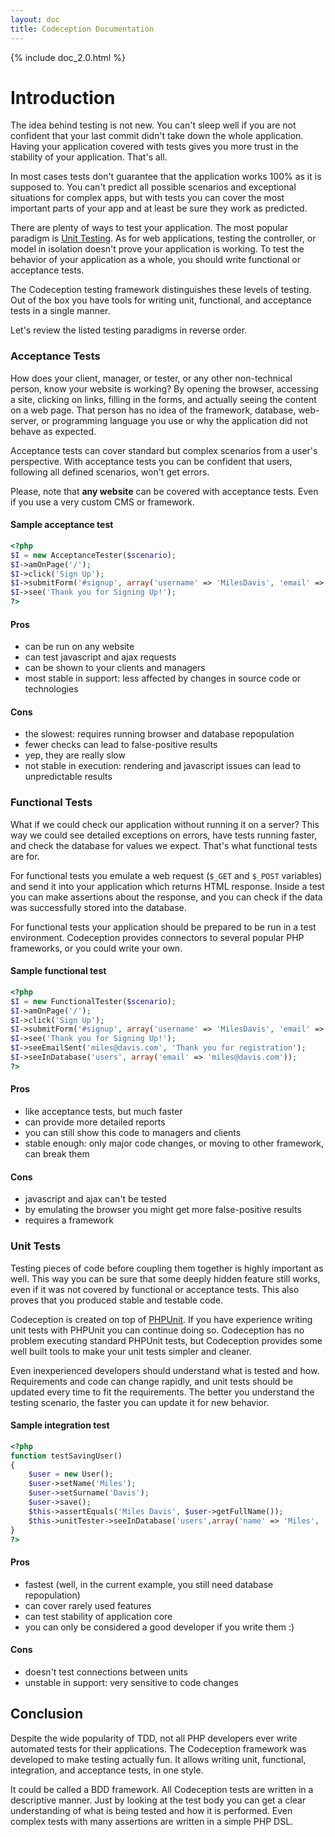 ```yaml
---
layout: doc
title: Codeception Documentation
---
```



{% include doc_2.0.html %}

# Introduction

The idea behind testing is not new. You can't sleep well if you are not confident that your last commit didn't take down the whole application.
Having your application covered with tests gives you more trust in the stability of your application. That's all.

In most cases tests don't guarantee that the application works 100% as it is supposed to. You can't predict all possible scenarios and exceptional situations for complex apps, but with tests you can cover the most important parts of your app and at least be sure they work as predicted.

There are plenty of ways to test your application. The most popular paradigm is [Unit Testing](http://en.wikipedia.org/wiki/Unit_testing). As for web applications, testing the controller, or model in isolation doesn't prove your application is working. To test the behavior of your application as a whole, you should write functional or acceptance tests.

The Codeception testing framework distinguishes these levels of testing. Out of the box you have tools for writing unit, functional, and acceptance tests in a single manner.

Let's review the listed testing paradigms in reverse order.

### Acceptance Tests

How does your client, manager, or tester, or any other non-technical person, know your website is working? By opening the browser, accessing a site, clicking on links, filling in the forms, and actually seeing the content on a web page. That person has no idea of the framework, database, web-server, or programming language you use or why the application did not behave as expected.

Acceptance tests can cover standard but complex scenarios from a user's perspective. With acceptance tests you can be confident that users, following all defined scenarios, won't get errors.

Please, note that **any website** can be covered with acceptance tests. Even if you use a very custom CMS or framework.

#### Sample acceptance test

```php
<?php
$I = new AcceptanceTester($scenario);
$I->amOnPage('/');
$I->click('Sign Up');
$I->submitForm('#signup', array('username' => 'MilesDavis', 'email' => 'miles@davis.com'));
$I->see('Thank you for Signing Up!');
?>
```

#### Pros

* can be run on any website
* can test javascript and ajax requests
* can be shown to your clients and managers
* most stable in support: less affected by changes in source code or technologies

#### Cons
* the slowest: requires running browser and database repopulation
* fewer checks can lead to false-positive results
* yep, they are really slow
* not stable in execution: rendering and javascript issues can lead to unpredictable results


### Functional Tests

What if we could check our application without running it on a server? This way we could see detailed exceptions on errors, have tests running faster, and check the database for values we expect. That's what functional tests are for.

For functional tests you emulate a web request (`$_GET` and `$_POST` variables) and send it into your application which returns HTML response. Inside a test you can make assertions about the response, and you can check if the data was successfully stored into the database.

For functional tests your application should be prepared to be run in a test environment. Codeception provides connectors to several popular PHP frameworks, or you could write your own.

#### Sample functional test

```php
<?php
$I = new FunctionalTester($scenario);
$I->amOnPage('/');
$I->click('Sign Up');
$I->submitForm('#signup', array('username' => 'MilesDavis', 'email' => 'miles@davis.com'));
$I->see('Thank you for Signing Up!');
$I->seeEmailSent('miles@davis.com', 'Thank you for registration');
$I->seeInDatabase('users', array('email' => 'miles@davis.com'));
?>
```

#### Pros

* like acceptance tests, but much faster
* can provide more detailed reports
* you can still show this code to managers and clients
* stable enough: only major code changes, or moving to other framework, can break them

#### Cons

* javascript and ajax can't be tested
* by emulating the browser you might get more false-positive results
* requires a framework

### Unit Tests

Testing pieces of code before coupling them together is highly important as well. This way you can be sure that some deeply hidden feature still works, even if it was not covered by functional or acceptance tests. This also proves that you produced stable and testable code.

Codeception is created on top of [PHPUnit](http://www.phpunit.de/). If you have experience writing unit tests with PHPUnit you can continue doing so. Codeception has no problem executing standard PHPUnit tests, but Codeception provides some well built tools to make your unit tests simpler and cleaner.

Even inexperienced developers should understand what is tested and how. Requirements and code can change rapidly, and unit tests should be updated every time to fit the requirements. The better you understand the testing scenario, the faster you can update it for new behavior. 

#### Sample integration test

```php
<?php
function testSavingUser()
{
    $user = new User();
    $user->setName('Miles');
    $user->setSurname('Davis');
    $user->save();
    $this->assertEquals('Miles Davis', $user->getFullName());
    $this->unitTester->seeInDatabase('users',array('name' => 'Miles', 'surname' => 'Davis'));
}
?>
```

#### Pros

* fastest (well, in the current example, you still need database repopulation)
* can cover rarely used features
* can test stability of application core
* you can only be considered a good developer if you write them :)

#### Cons

* doesn't test connections between units
* unstable in support: very sensitive to code changes

## Conclusion

Despite the wide popularity of TDD, not all PHP developers ever write automated tests for their applications. The Codeception framework was developed to make testing actually fun. It allows writing unit, functional, integration, and acceptance tests, in one style.

It could be called a BDD framework. All Codeception tests are written in a descriptive manner. Just by looking at the test body you can get a clear understanding of what is being tested and how it is performed. Even complex tests with many assertions are written in a simple PHP DSL.
